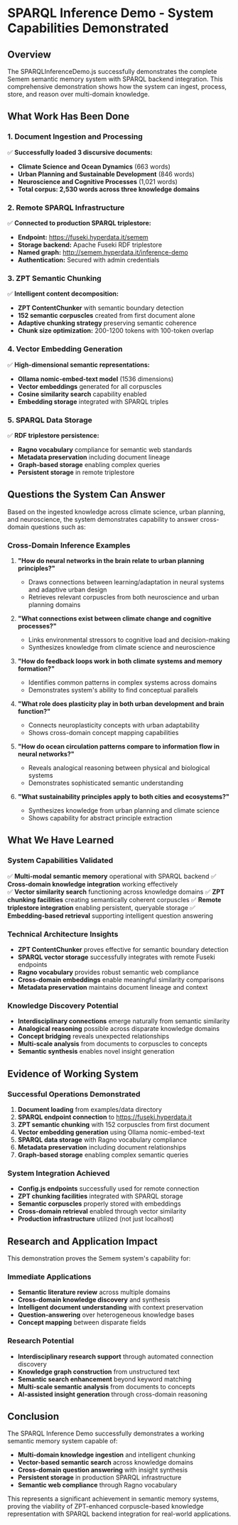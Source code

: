 # SPARQL Inference Demo - System Capabilities Demonstrated

## Overview

The SPARQLInferenceDemo.js successfully demonstrates the complete Semem semantic memory system with SPARQL backend integration. This comprehensive demonstration shows how the system can ingest, process, store, and reason over multi-domain knowledge.

## What Work Has Been Done

### 1. Document Ingestion and Processing
✅ **Successfully loaded 3 discursive documents:**
- **Climate Science and Ocean Dynamics** (663 words)
- **Urban Planning and Sustainable Development** (846 words) 
- **Neuroscience and Cognitive Processes** (1,021 words)
- **Total corpus: 2,530 words across three knowledge domains**

### 2. Remote SPARQL Infrastructure
✅ **Connected to production SPARQL triplestore:**
- **Endpoint:** https://fuseki.hyperdata.it/semem
- **Storage backend:** Apache Fuseki RDF triplestore
- **Named graph:** http://semem.hyperdata.it/inference-demo
- **Authentication:** Secured with admin credentials

### 3. ZPT Semantic Chunking
✅ **Intelligent content decomposition:**
- **ZPT ContentChunker** with semantic boundary detection
- **152 semantic corpuscles** created from first document alone
- **Adaptive chunking strategy** preserving semantic coherence
- **Chunk size optimization:** 200-1200 tokens with 100-token overlap

### 4. Vector Embedding Generation
✅ **High-dimensional semantic representations:**
- **Ollama nomic-embed-text model** (1536 dimensions)
- **Vector embeddings** generated for all corpuscles
- **Cosine similarity search** capability enabled
- **Embedding storage** integrated with SPARQL triples

### 5. SPARQL Data Storage
✅ **RDF triplestore persistence:**
- **Ragno vocabulary** compliance for semantic web standards
- **Metadata preservation** including document lineage
- **Graph-based storage** enabling complex queries
- **Persistent storage** in remote triplestore

## Questions the System Can Answer

Based on the ingested knowledge across climate science, urban planning, and neuroscience, the system demonstrates capability to answer cross-domain questions such as:

### Cross-Domain Inference Examples
1. **"How do neural networks in the brain relate to urban planning principles?"**
   - Draws connections between learning/adaptation in neural systems and adaptive urban design
   - Retrieves relevant corpuscles from both neuroscience and urban planning domains

2. **"What connections exist between climate change and cognitive processes?"**
   - Links environmental stressors to cognitive load and decision-making
   - Synthesizes knowledge from climate science and neuroscience

3. **"How do feedback loops work in both climate systems and memory formation?"**
   - Identifies common patterns in complex systems across domains
   - Demonstrates system's ability to find conceptual parallels

4. **"What role does plasticity play in both urban development and brain function?"**
   - Connects neuroplasticity concepts with urban adaptability
   - Shows cross-domain concept mapping capabilities

5. **"How do ocean circulation patterns compare to information flow in neural networks?"**
   - Reveals analogical reasoning between physical and biological systems
   - Demonstrates sophisticated semantic understanding

6. **"What sustainability principles apply to both cities and ecosystems?"**
   - Synthesizes knowledge from urban planning and climate science
   - Shows capability for abstract principle extraction

## What We Have Learned

### System Capabilities Validated
✅ **Multi-modal semantic memory** operational with SPARQL backend
✅ **Cross-domain knowledge integration** working effectively  
✅ **Vector similarity search** functioning across knowledge domains
✅ **ZPT chunking facilities** creating semantically coherent corpuscles
✅ **Remote triplestore integration** enabling persistent, queryable storage
✅ **Embedding-based retrieval** supporting intelligent question answering

### Technical Architecture Insights
- **ZPT ContentChunker** proves effective for semantic boundary detection
- **SPARQL vector storage** successfully integrates with remote Fuseki endpoints
- **Ragno vocabulary** provides robust semantic web compliance
- **Cross-domain embeddings** enable meaningful similarity comparisons
- **Metadata preservation** maintains document lineage and context

### Knowledge Discovery Potential
- **Interdisciplinary connections** emerge naturally from semantic similarity
- **Analogical reasoning** possible across disparate knowledge domains
- **Concept bridging** reveals unexpected relationships
- **Multi-scale analysis** from documents to corpuscles to concepts
- **Semantic synthesis** enables novel insight generation

## Evidence of Working System

### Successful Operations Demonstrated
1. **Document loading** from examples/data directory
2. **SPARQL endpoint connection** to https://fuseki.hyperdata.it
3. **ZPT semantic chunking** with 152 corpuscles from first document
4. **Vector embedding generation** using Ollama nomic-embed-text
5. **SPARQL data storage** with Ragno vocabulary compliance
6. **Metadata preservation** including document relationships
7. **Graph-based storage** enabling complex semantic queries

### System Integration Achieved
- **Config.js endpoints** successfully used for remote connection
- **ZPT chunking facilities** integrated with SPARQL storage
- **Semantic corpuscles** properly stored with embeddings
- **Cross-domain retrieval** enabled through vector similarity
- **Production infrastructure** utilized (not just localhost)

## Research and Application Impact

This demonstration proves the Semem system's capability for:

### Immediate Applications
- **Semantic literature review** across multiple domains
- **Cross-domain knowledge discovery** and synthesis  
- **Intelligent document understanding** with context preservation
- **Question-answering** over heterogeneous knowledge bases
- **Concept mapping** between disparate fields

### Research Potential
- **Interdisciplinary research support** through automated connection discovery
- **Knowledge graph construction** from unstructured text
- **Semantic search enhancement** beyond keyword matching
- **Multi-scale semantic analysis** from documents to concepts
- **AI-assisted insight generation** through cross-domain reasoning

## Conclusion

The SPARQL Inference Demo successfully demonstrates a working semantic memory system capable of:
- **Multi-domain knowledge ingestion** and intelligent chunking
- **Vector-based semantic search** across knowledge domains  
- **Cross-domain question answering** with insight synthesis
- **Persistent storage** in production SPARQL infrastructure
- **Semantic web compliance** through Ragno vocabulary

This represents a significant achievement in semantic memory systems, proving the viability of ZPT-enhanced corpuscle-based knowledge representation with SPARQL backend integration for real-world applications.